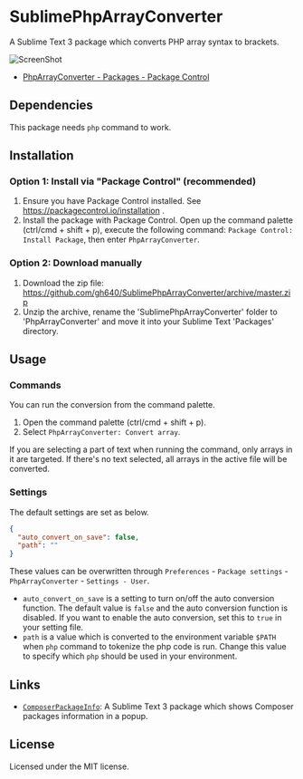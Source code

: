 # SublimePhpArrayConverter

A Sublime Text 3 package which converts PHP array syntax to brackets.

![ScreenShot](https://raw.github.com/gh640/SublimePhpArrayConverter/master/assets/screenshot.gif)

- [PhpArrayConverter - Packages - Package Control](https://packagecontrol.io/packages/PhpArrayConverter)


## Dependencies

This package needs `php` command to work.


## Installation

### Option 1: Install via "Package Control" (recommended)

1. Ensure you have Package Control installed. See https://packagecontrol.io/installation .
2. Install the package with Package Control. Open up the command palette (ctrl/cmd + shift + p), execute the following command: `Package Control: Install Package`, then enter `PhpArrayConverter`.

### Option 2: Download manually

1. Download the zip file: https://github.com/gh640/SublimePhpArrayConverter/archive/master.zip
2. Unzip the archive, rename the 'SublimePhpArrayConverter' folder to 'PhpArrayConverter' and move it into your Sublime Text 'Packages' directory.


## Usage

### Commands

You can run the conversion from the command palette.

1. Open the command palette (ctrl/cmd + shift + p).
2. Select `PhpArrayConverter: Convert array`.

If you are selecting a part of text when running the command, only arrays in it are targeted. If there's no text selected, all arrays in the active file will be converted.

### Settings

The default settings are set as below.

```json
{
  "auto_convert_on_save": false,
  "path": ""
}
```

These values can be overwritten through `Preferences` - `Package settings` - `PhpArrayConverter` - `Settings - User`.

- `auto_convert_on_save` is a setting to turn on/off the auto conversion function. The default value is `false` and the auto conversion function is disabled. If you want to enable the auto conversion, set this to `true` in your setting file.
- `path` is a value which is converted to the environment variable `$PATH` when `php` command to tokenize the php code is run. Change this value to specify which `php` should be used in your environment.


## Links

- [`ComposerPackageInfo`](https://github.com/gh640/SublimeComposerPackageInfo): A Sublime Text 3 package which shows Composer packages information in a popup.


## License

Licensed under the MIT license.
